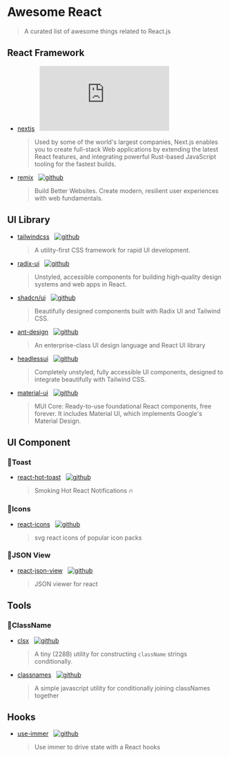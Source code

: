 # Awesome React

> A curated list of awesome things related to React.js

## React Framework

- [nextjs](https://nextjs.org/) &nbsp;&nbsp;[![github](https://img.shields.io/github/stars/vercel/next.js?style=social)](https://github.com/vercel/next.js)

  > Used by some of the world's largest companies, Next.js enables you to create full-stack Web applications by extending the latest React features, and integrating powerful Rust-based JavaScript tooling for the fastest builds.

- [remix](https://remix.run/) &nbsp;&nbsp;[![github](https://img.shields.io/github/stars/remix-run/remix?style=social)](https://github.com/remix-run/remix)
  > Build Better Websites. Create modern, resilient user experiences with web fundamentals.

## UI Library

- [tailwindcss](https://tailwindcss.com/) &nbsp;&nbsp;[![github](https://img.shields.io/github/stars/tailwindlabs/tailwindcss?style=social)](https://github.com/tailwindlabs/tailwindcss)

  > A utility-first CSS framework for rapid UI development.

- [radix-ui](https://www.radix-ui.com/) &nbsp;&nbsp;[![github](https://img.shields.io/github/stars/radix-ui/primitives?style=social)](https://github.com/radix-ui/primitives)

  > Unstyled, accessible components for building high‑quality design systems and web apps in React.

- [shadcn/ui](https://ui.shadcn.com/) &nbsp;&nbsp;[![github](https://img.shields.io/github/stars/shadcn/ui?style=social)](https://github.com/shadcn/ui)

  > Beautifully designed components built with Radix UI and Tailwind CSS.

- [ant-design](https://ant.design/) &nbsp;&nbsp;[![github](https://img.shields.io/github/stars/ant-design/ant-design?style=social)](https://github.com/ant-design/ant-design)
  > An enterprise-class UI design language and React UI library
- [headlessui](https://headlessui.com/) &nbsp;&nbsp;[![github](https://img.shields.io/github/stars/tailwindlabs/headlessui?style=social)](https://github.com/tailwindlabs/headlessui)
  > Completely unstyled, fully accessible UI components, designed to integrate beautifully with Tailwind CSS.
- [material-ui](https://mui.com/core/) &nbsp;&nbsp;[![github](https://img.shields.io/github/stars/mui/material-ui?style=social)](https://github.com/mui/material-ui)
  > MUI Core: Ready-to-use foundational React components, free forever. It includes Material UI, which implements Google's Material Design.

## UI Component

### 🍇Toast

- [react-hot-toast](https://react-hot-toast.com/) &nbsp;&nbsp;[![github](https://img.shields.io/github/stars/timolins/react-hot-toast?style=social)](https://github.com/timolins/react-hot-toast)
  > Smoking Hot React Notifications 🔥

### 🍈Icons

- [react-icons](https://react-icons.github.io/react-icons/) &nbsp;&nbsp;[![github](https://img.shields.io/github/stars/react-icons/react-icons?style=social)](https://react-icons.github.io/react-icons/)
  > svg react icons of popular icon packs

### 🍉JSON View

- [react-json-view](https://github.com/mac-s-g/react-json-view) &nbsp;&nbsp;[![github](https://img.shields.io/github/stars/mac-s-g/react-json-view?style=social)](https://mac-s-g.github.io/react-json-view/)
  > JSON viewer for react

## Tools

### 🎃ClassName

- [clsx](https://github.com/lukeed/clsx) &nbsp;&nbsp;[![github](https://img.shields.io/github/stars/lukeed/clsx?style=social)](https://github.com/lukeed/clsx)

  > A tiny (228B) utility for constructing `className` strings conditionally.

- [classnames](https://github.com/JedWatson/classnames) &nbsp;&nbsp;[![github](https://img.shields.io/github/stars/JedWatson/classnames?style=social)](https://github.com/JedWatson/classnames)
  > A simple javascript utility for conditionally joining classNames together

## Hooks

- [use-immer](https://github.com/immerjs/use-immer) &nbsp;&nbsp;[![github](https://img.shields.io/github/stars/immerjs/use-immer?style=social)](https://github.com/immerjs/use-immer)

  > Use immer to drive state with a React hooks
